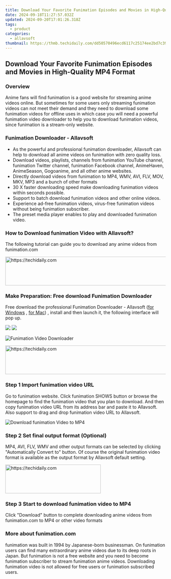 ```yaml
---
title: Download Your Favorite Funimation Episodes and Movies in High-Quality MP4 Format
date: 2024-09-18T11:27:57.032Z
updated: 2024-09-20T17:01:26.318Z
tags:
  - product
categories:
  - allavsoft
thumbnail: https://thmb.techidaily.com/dd50570496ecd6117c25174ee2bd7c391f8d8aee122e4f4fcf28370737609fdc.jpg
---
```


## Download Your Favorite Funimation Episodes and Movies in High-Quality MP4 Format

### Overview

Anime fans will find funimation is a good website for streaming anime videos online. But sometimes for some users only streaming funimation videos can not meet their demand and they need to download some funimation videos for offline uses in which case you will need a powerful funimation video downloader to help you to download funimation videos, since funimation is a stream-only website.

### Funimation Downloader - Allavsoft

* As the powerful and professional funimation downloader, Allavsoft can help to download all anime videos on funimation with zero quality loss.
* Download videos, playlists, channels from funimation YouTube channel, funimation Twitter channel, funimation Facebook channel, AnimeHaven, AnimeSeason, Gogoanime, and all other anime websites.
* Directly download videos from funimation to MP4, WMV, AVI, FLV, MOV, MKV, MP3 and a bunch of other formats
* 30 X faster downloading speed make downloading funimation videos within seconds possible.
* Support to batch download funimation videos and other online videos.
* Experience ad-free funimation videos, virus-free funimation videos without being funimation subscriber.
* The preset media player enables to play and downloaded funimation video.

### How to Download funimation Video with Allavsoft?

The following tutorial can guide you to download any anime videos from funimation.com

<!-- affiliate ads begin -->
<a href="https://appsumo.8odi.net/c/5597632/2118325/7443" target="_top" id="2118325">
  <img src="//a.impactradius-go.com/display-ad/7443-2118325" border="0" alt="https://techidaily.com" width="728" height="90"/>
</a>
<img height="0" width="0" src="https://appsumo.8odi.net/i/5597632/2118325/7443" style="position:absolute;visibility:hidden;" border="0" />
<!-- affiliate ads end -->

### Make Preparation: Free download Funimation Downloader

Free download the professional Funimation Downloader - Allavsoft ([for Windows](https://tools.techidaily.com/allavsoft/products/) , [for Mac](https://tools.techidaily.com/allavsoft/products/)) , install and then launch it, the following interface will pop up.

[![](https://www.allavsoft.com/how-to/../images/how-to/free-download-win.jpg)](https://tools.techidaily.com/allavsoft/products/) [![](https://www.allavsoft.com/how-to/../images/how-to/free-download-mac.jpg)](https://tools.techidaily.com/allavsoft/products/)

![Funimation Video Downloader](https://www.allavsoft.com/how-to/../images/allavsoft/screen-shot-600.jpg)

<!-- affiliate ads begin -->
<a href="https://aligracehair.sjv.io/c/5597632/2080333/19272" target="_top" id="2080333">
  <img src="//a.impactradius-go.com/display-ad/19272-2080333" border="0" alt="https://techidaily.com" width="728" height="90"/>
</a>
<img height="0" width="0" src="https://aligracehair.sjv.io/i/5597632/2080333/19272" style="position:absolute;visibility:hidden;" border="0" />
<!-- affiliate ads end -->

### Step 1 Import funimation video URL

Go to funimation website. Click funimation SHOWS button or browse the homepage to find the funimation video that you plan to download. And then copy funimation video URL from its address bar and paste it to Allavsoft. Also support to drag and drop funimation video URL to Allavsoft.

![Download funimation Video to MP4](https://www.allavsoft.com/how-to/../images/how-to/download-rtmp-video/download-rtmp-video.jpg)

### Step 2 Set final output format (Optional)

MP4, AVI, FLV, WMV and other output formats can be selected by clicking "Automatically Convert to" button. Of course the original funimation video format is available as the output format by Allavsoft default setting.

<!-- affiliate ads begin -->
<a href="https://aligracehair.sjv.io/c/5597632/1886069/19272" target="_top" id="1886069">
  <img src="//a.impactradius-go.com/display-ad/19272-1886069" border="0" alt="https://techidaily.com" width="300" height="90"/>
</a>
<img height="0" width="0" src="https://aligracehair.sjv.io/i/5597632/1886069/19272" style="position:absolute;visibility:hidden;" border="0" />
<!-- affiliate ads end -->

### Step 3 Start to download funimation video to MP4

Click "Download" button to complete downloading anime videos from funimation.com to MP4 or other video formats

### More about funimation.com

funimation was built in 1994 by Japanese-born businessman. On funimation users can find many extraordinary anime videos due to its deep roots in Japan. But funimation is not a free website and you need to become funimation subscriber to stream funimation anime videos. Downloading funimation video is not allowed for free users or funimation subscribed users.

<ins class="adsbygoogle"
     style="display:block"
     data-ad-format="autorelaxed"
     data-ad-client="ca-pub-7571918770474297"
     data-ad-slot="1223367746"></ins>

<ins class="adsbygoogle"
     style="display:block"
     data-ad-client="ca-pub-7571918770474297"
     data-ad-slot="8358498916"
     data-ad-format="auto"
     data-full-width-responsive="true"></ins>



